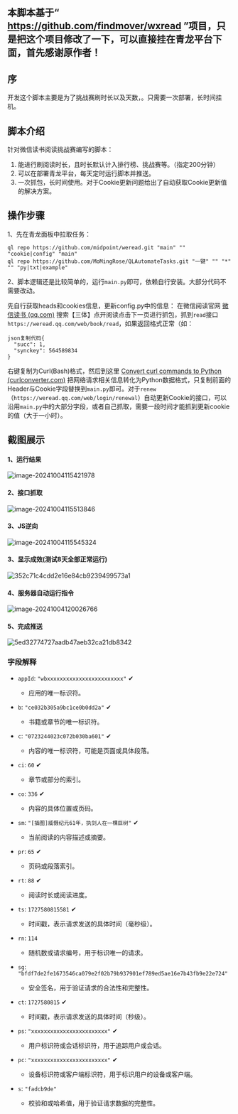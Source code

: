 ## 本脚本基于“ https://github.com/findmover/wxread ”项目，只是把这个项目修改了一下，可以直接挂在青龙平台下面，首先感谢原作者！

## 序

开发这个脚本主要是为了挑战赛刷时长以及天数，。只需要一次部署，长时间挂机。

## 脚本介绍

针对微信读书阅读挑战赛编写的脚本：

1. 能进行刷阅读时长，且时长默认计入排行榜、挑战赛等。（指定200分钟）
2. 可以在部署青龙平台，每天定时运行脚本并推送。
3. 一次抓包，长时间使用。对于Cookie更新问题给出了自动获取Cookie更新值的解决方案。

## 操作步骤

1、先在青龙面板中拉取任务：
```
ql repo https://github.com/midpoint/weread.git "main" "" "cookie|config" "main"
ql repo https://github.com/MoMingRose/QLAutomateTasks.git "一键" "" "*" "" "py|txt|example"
```

2、脚本逻辑还是比较简单的，运行`main.py`即可，依赖自行安装。大部分代码不需要改动。

先自行获取heads和cookies信息，更新config.py中的信息：
在微信阅读官网 [微信读书 (qq.com)](https://weread.qq.com/) 搜索【三体】点开阅读点击下一页进行抓包，抓到`read`接口 `https://weread.qq.com/web/book/read`，如果返回格式正常（如：

```
json复制代码{
  "succ": 1,
  "synckey": 564589834
}
```

右键复制为Curl(Bash)格式，然后到这里 [Convert curl commands to Python (curlconverter.com)](https://curlconverter.com/python/) 把网络请求相关信息转化为Python数据格式，只复制前面的Header与Cookie字段替换到`main.py`即可。对于`renew`（`https://weread.qq.com/web/login/renewal`）自动更新Cookie的接口，可以沿用`main.py`中的大部分字段，或者自己抓取，需要一段时间才能抓到更新cookie的值（大于一小时）。

## 截图展示

#### 1、运行结果

![image-20241004115421978](pic/image-20241004115421978.png)

#### 2、接口抓取

![image-20241004115513846](pic/image-20241004115513846.png)

#### 3、JS逆向

![image-20241004115545324](pic/image-20241004115545324.png)

#### 3、显示成效(测试8天全部正常运行)

![352c71c4cdd2e16e84cb9239499573a1](pic/352c71c4cdd2e16e84cb9239499573a1.jpg)

#### 4、服务器自动运行指令

![image-20241004120026766](pic/image-20241004120026766.png)

#### 5、完成推送


![5ed32774727aadb47aeb32ca21db8342](pic/5ed32774727aadb47aeb32ca21db8342.jpg)


### 字段解释

- `appId`: `"wbxxxxxxxxxxxxxxxxxxxxxxxx"` ✔
  - 应用的唯一标识符。

- `b`: `"ce032b305a9bc1ce0b0dd2a"` ✔
  - 书籍或章节的唯一标识符。

- `c`: `"0723244023c072b030ba601"` ✔
  - 内容的唯一标识符，可能是页面或具体段落。

- `ci`: `60` ✔
  - 章节或部分的索引。

- `co`: `336` ✔
  - 内容的具体位置或页码。

- `sm`: `"[插图]威慑纪元61年，执剑人在一棵巨树"` ✔
  - 当前阅读的内容描述或摘要。

- `pr`: `65` ✔
  - 页码或段落索引。

- `rt`: `88` ✔
  - 阅读时长或阅读进度。

- `ts`: `1727580815581` ✔
  - 时间戳，表示请求发送的具体时间（毫秒级）。

- `rn`: `114`
  - 随机数或请求编号，用于标识唯一的请求。

- `sg`: `"bfdf7de2fe1673546ca079e2f02b79b937901ef789ed5ae16e7b43fb9e22e724"`
  - 安全签名，用于验证请求的合法性和完整性。

- `ct`: `1727580815` ✔
  - 时间戳，表示请求发送的具体时间（秒级）。

- `ps`: `"xxxxxxxxxxxxxxxxxxxxxxxx"` ✔
  - 用户标识符或会话标识符，用于追踪用户或会话。

- `pc`: `"xxxxxxxxxxxxxxxxxxxxxxxx"` ✔
  - 设备标识符或客户端标识符，用于标识用户的设备或客户端。

- `s`: `"fadcb9de"`
  - 校验和或哈希值，用于验证请求数据的完整性。
